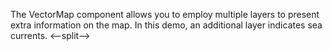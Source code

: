 The VectorMap component allows you to&nbsp;employ multiple layers to&nbsp;present extra information on&nbsp;the map. In&nbsp;this demo, an&nbsp;additional layer indicates sea currents.
<--split-->